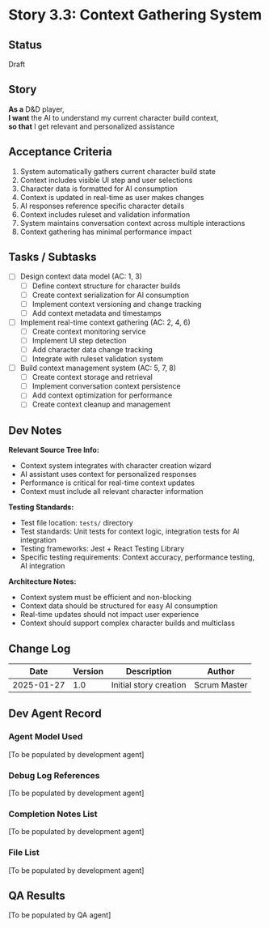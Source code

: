 # Story 3.3: Context Gathering System

## Status
Draft

## Story
**As a** D&D player,  
**I want** the AI to understand my current character build context,  
**so that** I get relevant and personalized assistance

## Acceptance Criteria
1. System automatically gathers current character build state
2. Context includes visible UI step and user selections
3. Character data is formatted for AI consumption
4. Context is updated in real-time as user makes changes
5. AI responses reference specific character details
6. Context includes ruleset and validation information
7. System maintains conversation context across multiple interactions
8. Context gathering has minimal performance impact

## Tasks / Subtasks
- [ ] Design context data model (AC: 1, 3)
  - [ ] Define context structure for character builds
  - [ ] Create context serialization for AI consumption
  - [ ] Implement context versioning and change tracking
  - [ ] Add context metadata and timestamps
- [ ] Implement real-time context gathering (AC: 2, 4, 6)
  - [ ] Create context monitoring service
  - [ ] Implement UI step detection
  - [ ] Add character data change tracking
  - [ ] Integrate with ruleset validation system
- [ ] Build context management system (AC: 5, 7, 8)
  - [ ] Create context storage and retrieval
  - [ ] Implement conversation context persistence
  - [ ] Add context optimization for performance
  - [ ] Create context cleanup and management

## Dev Notes
**Relevant Source Tree Info:**
- Context system integrates with character creation wizard
- AI assistant uses context for personalized responses
- Performance is critical for real-time context updates
- Context must include all relevant character information

**Testing Standards:**
- Test file location: `tests/` directory
- Test standards: Unit tests for context logic, integration tests for AI integration
- Testing frameworks: Jest + React Testing Library
- Specific testing requirements: Context accuracy, performance testing, AI integration

**Architecture Notes:**
- Context system must be efficient and non-blocking
- Context data should be structured for easy AI consumption
- Real-time updates should not impact user experience
- Context should support complex character builds and multiclass

## Change Log
| Date | Version | Description | Author |
|------|---------|-------------|---------|
| 2025-01-27 | 1.0 | Initial story creation | Scrum Master |

## Dev Agent Record

### Agent Model Used
[To be populated by development agent]

### Debug Log References
[To be populated by development agent]

### Completion Notes List
[To be populated by development agent]

### File List
[To be populated by development agent]

## QA Results
[To be populated by QA agent]
